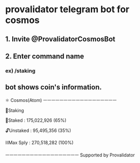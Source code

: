 

# provalidator telegram bot for cosmos



## 1. Invite @ProvalidatorCosmosBot

## 2. Enter command name 

### ex) /staking

## bot shows coin's information.
⚛️ Cosmos(Atom)
ㅡㅡㅡㅡㅡㅡㅡㅡㅡㅡㅡㅡㅡㅡㅡㅡㅡㅡ

🥩Staking

🔐Staked : 175,022,926 (65%)

🔓Unstaked : 95,495,356 (35%)

⛓️Max Sply : 270,518,282 (100%)

ㅡㅡㅡㅡㅡㅡㅡㅡㅡㅡㅡㅡㅡㅡㅡㅡㅡㅡ
Supported by Provalidator
